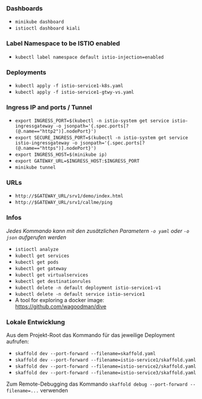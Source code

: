 ### Dashboards

* `minikube dashboard`
* `istioctl dashboard kiali`

### Label Namespace to be ISTIO enabled

* `kubectl label namespace default istio-injection=enabled`

### Deployments

* `kubectl apply -f istio-service1-k8s.yaml`
* `kubectl apply -f istio-service1-gtwy-vs.yaml`

### Ingress IP and ports / Tunnel

* `export INGRESS_PORT=$(kubectl -n istio-system get service istio-ingressgateway -o jsonpath='{.spec.ports[?(@.name=="http2")].nodePort}')`
* `export SECURE_INGRESS_PORT=$(kubectl -n istio-system get service istio-ingressgateway -o jsonpath='{.spec.ports[?(@.name=="https")].nodePort}')`
* `export INGRESS_HOST=$(minikube ip)`
* `export GATEWAY_URL=$INGRESS_HOST:$INGRESS_PORT`
* `minikube tunnel`

### URLs

* `http://$GATEWAY_URL/srv1/demo/index.html`
* `http://$GATEWAY_URL/srv1/callme/ping`

### Infos

_Jedes Kommando kann mit den zusätzlichen Parametern `-o yaml` oder `-o json` aufgerufen werden_

* `istioctl analyze`
* `kubectl get services`
* `kubectl get pods`
* `kubectl get gateway`
* `kubectl get virtualservices`
* `kubectl get destinationrules`
* `kubectl delete -n default deployment istio-service1-v1`
* `kubectl delete -n default service istio-service1`
* A tool for exploring a docker image: https://github.com/wagoodman/dive


### Lokale Entwicklung

Aus dem Projekt-Root das Kommando für das jeweilige Deployment aufrufen:
* `skaffold dev --port-forward --filename=skaffold.yaml` 
* `skaffold dev --port-forward --filename=istio-service1/skaffold.yaml`
* `skaffold dev --port-forward --filename=istio-service2/skaffold.yaml`
* `skaffold dev --port-forward --filename=istio-service3/skaffold.yaml`

Zum Remote-Debugging das Kommando `skaffold debug --port-forward --filename=...` verwenden